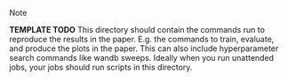 > [!NOTE]
> **TEMPLATE TODO**
> This directory should contain the commands run to reproduce the results in the paper.
> E.g. the commands to train, evaluate, and produce the plots in the paper.
> This can also include hyperparameter search commands like wandb sweeps.
> Ideally when you run unattended jobs, your jobs should run scripts in this directory.
